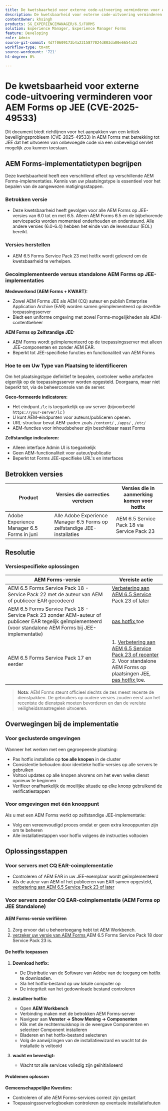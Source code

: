 ```yaml
---
title: De kwetsbaarheid voor externe code-uitvoering verminderen voor AEM Forms op JEE (CVE-2025-49533)
description: De kwetsbaarheid voor externe code-uitvoering verminderen voor AEM Forms op JEE (CVE-2025-49533)
contentOwner: khsingh
products: SG_EXPERIENCEMANAGER/6.5/FORMS
solution: Experience Manager, Experience Manager Forms
feature: Developing
role: Admin
source-git-commit: 4d7f0609173b4a2315877024d803da00e6654a23
workflow-type: tm+mt
source-wordcount: '721'
ht-degree: 0%

---
```



# De kwetsbaarheid voor externe code-uitvoering verminderen voor AEM Forms op JEE (CVE-2025-49533)

Dit document biedt richtlijnen voor het aanpakken van een kritiek beveiligingsprobleem (CVE-2025-49533) in AEM Forms met betrekking tot JEE dat het uitvoeren van onbevoegde code via een onbeveiligd servlet mogelijk zou kunnen toestaan.

## AEM Forms-implementatietypen begrijpen

Deze kwetsbaarheid heeft een verschillend effect op verschillende AEM Forms-implementaties. Kennis van uw plaatsingstype is essentieel voor het bepalen van de aangewezen matigingsstappen.

### Betrokken versie

* Deze kwetsbaarheid heeft gevolgen voor alle AEM Forms op JEE-versies van 6.0 tot en met 6.5. Alleen AEM Forms 6.5 en de bijbehorende servicepacks worden momenteel onderhouden en ondersteund. Alle andere versies (6.0-6.4) hebben het einde van de levensduur (EOL) bereikt.

### Versies herstellen

* AEM 6.5 Forms Service Pack 23 met hotfix wordt geleverd om de kwetsbaarheid te verhelpen.

### Gecoimplementeerde versus standalone AEM Forms op JEE-implementaties

**Medewerkend (AEM Forms + KWART):**

* Zowel AEM Forms JEE als AEM (CQ) auteur en publish Enterprise Application Archive (EAR) worden samen geïmplementeerd op dezelfde toepassingsserver
* Biedt een uniforme omgeving met zowel Forms-mogelijkheden als AEM-contentbeheer

**AEM Forms op Zelfstandige JEE:**

* AEM Forms wordt geïmplementeerd op de toepassingsserver met alleen JEE-componenten en zonder AEM EAR.
* Beperkt tot JEE-specifieke functies en functionaliteit van AEM Forms

### Hoe te om Uw Type van Plaatsing te identificeren

Om het plaatsingstype definitief te bepalen, controleer welke artefacten eigenlijk op de toepassingsserver worden opgesteld. Doorgaans, maar niet beperkt tot, via de beheerconsole van de server.

**Geco-formeerde indicatoren:**

* Het eindpunt `/lc` is toegankelijk op uw server (bijvoorbeeld `https://your-server/lc` )
* U kunt AEM-eindpunten voor auteurs/publiceren openen.
* URL-structuur bevat AEM-paden zoals `/content/` , `/apps/` , `/etc/`
* AEM-functies voor inhoudsbeheer zijn beschikbaar naast Forms

**Zelfstandige indicatoren:**

* Alleen interface Admin UI is toegankelijk
* Geen AEM-functionaliteit voor auteur/publicatie
* Beperkt tot Forms JEE-specifieke URL&#39;s en interfaces


## Betrokken versies

| Product | Versies die correcties vereisen | Versies die in aanmerking komen voor hotfix |
|---------|-----------------------------|-----------------------------|
| Adobe Experience Manager 6.5 Forms in juni | Alle Adobe Experience Manager 6.5 Forms op zelfstandige JEE-installaties | AEM 6.5 Service Pack 18 via Service Pack 23 |

## Resolutie

### Versiespecifieke oplossingen

| AEM Forms-versie | Vereiste actie |
|---|---|
| AEM 6.5 Forms Service Pack 18 - Service Pack 22 met de auteur van AEM of publiceer EAR gecodeerd | [ Verbetering aan AEM 6.5 Service Pack 23 of later ](/help/release-notes/release-notes.md) |
| AEM 6.5 Forms Service Pack 18 - Service Pack 23 zonder AEM-auteur of publiceer EAR tegelijk geïmplementeerd (voor standalone AEM Forms bij JEE-implementatie) | [ pas hotfix ](#apply-the-hotfix) toe |
| AEM 6.5 Forms Service Pack 17 en eerder | &#x200B;1. [ Verbetering aan AEM 6.5 Service Pack 23 of recenter ](/help/release-notes/release-notes.md) <br> 2. Voor standalone AEM Forms op plaatsingen JEE, [ pas hotfix ](#apply-the-hotfix) toe. |

> **Nota**: AEM Forms steunt officieel slechts de zes meest recente de dienstpakken. De gebruikers op oudere versies zouden eerst aan het recentste de dienstpak moeten bevorderen en dan de vereiste veiligheidsmaatregelen uitvoeren.

## Overwegingen bij de implementatie

### Voor geclusterde omgevingen

Wanneer het werken met een gegroepeerde plaatsing:

* Pas hotfix installatie op **toe alle knopen** in de cluster
* Consistentie behouden door identieke hotfix-versies op alle servers te gebruiken
* Voltooi updates op alle knopen alvorens om het even welke dienst opnieuw te beginnen
* Verifieer onafhankelijk de moeilijke situatie op elke knoop gebruikend de verificatiestappen

### Voor omgevingen met één knooppunt

Als u met een AEM Forms werkt op zelfstandige JEE-implementatie:

* Volg een vereenvoudigd proces omdat er geen extra knooppunten zijn om te beheren
* Alle installatiestappen voor hotfix volgens de instructies voltooien

<!-- ## Vulnerability Verification

Before implementing the fix, verify if your system is vulnerable by executing the following tests:

### Test Commands

#### 1. Test with Exploitable Payload
```bash
curl -o /dev/null -s -w "Total time: %{time_total}\n" https://${FORMS_HOST}/FormServer/GetDocumentServlet?serDoc=H4sIAAAAAAAAAK1WTWxbRRCetR3bsZI2P80fhf4HkpS%2Bl5C2aXFEyA9tXV5IUEw4%2BGCtnxfnlffX3X3E6YEDElKvCC4ckRAcKIdISFQckLhy5gRCQkLigAQcygGp4md2nxOnIWqSNpH8dndmd76Zb2dmc%2Bc3aBEc%2Bm7Qt6gRScc1FrkTcEeuvRqxiH3w%2FegX96feWU9CogAp4dxiFuTswAsppzLgEnotddJUJ83ZTXm%2BHgJAAg2fDXjNoCG1V5iB57zAF0aFUV8dEMYMzpqnfv7o9q%2Fi1MfXEpB4AOUmvA3EgmzIg5BxuSahK0Z1qV8zlyR3%2FBoiItrUDmh24LrMlk4837ApjAZuxWVND%2B7%2F%2BeHgXX99IgFQDyV0BJEMI7kY4zpMrKYwrCQCPY%2BWDBH5xhbAOkV%2FDMeXjPvUNerClbYhOa0bReaFLpVMFHBsfX3hG%2F%2FOZ%2BNJSBegvez4VebLVyKvwngBDpXxgC9cJgsor5cgV66sSWYHVSYkJEulmRKky7ZLBS67SltomFWyvAUtZZ96TFGWsqCzvD2CB2%2BsKY9vDP7Fv4hroJf%2FHuip1X6IuVC3ifJEaebOvb6%2F0tniTw1x%2BtK3%2F3z1Naqfg%2FEMjBEYXxOBYNyhrhnSNTegVRFjXaXVGpPizJKMKsVGkIvxjgykCLyIlJpIqYmUmjGlpqbU3KDU1JSaPPKl4zFzuiKQLFtuGMtAmsARHZwTmEvaB%2BeWumACHbFLy4wLTITXCnMEyHUC7bOYFZL6cpm6EWv5%2FMT799778Y8XCKQnHd%2BROEkODS8TSM3iBeQgCR1t0AbtBA5bjs%2FiSyvGCF1WYCMARRhcN4QpueIIAhesRyAlT6BVJ8MbAfcI8CFrrwTNLcznSzvu9tzmXtEgiPEmV6pKrlG%2F6jKeV3HnXqrbLNS1k4EBApf36sJGLJvnCWSrgR15mOsEzu0rFDy6EvuEVM48fmAEPtkfl7siVqVnzhXnp%2BuOKKBId8AD4T%2FrNMypHHoULwhkGtwRmD4A5nJLQcRtdsVR2d3WyF5D1RwuC77PuO5DDNPlGQLHd0l7At07JD6GPWm7jfrraHa44gpnqleMEHyyXMZCrK%2Bh68PLbfAsnMvBWTCwoJcktd%2Bcp2GjAJ9serC4it6NTYxdnLh8cfzC%2BbFRbFbHrIfp83ASsAPgrwV%2FT0AGsji2ql4IOUjhHHsBfg%2BhxMSR4Ngy8iUcXtdbOvGb1kITuvDbFm%2BAbuyVgPMe6MVdfThXpvq1mSn1vijtdhPntYkTsbJhArRXR7UeQ4Wn8IQye%2Bx%2FZgt6tYPZS9rsSKzc0exxBE3o2Uk4hfBZGN4MWq2Vrv1TSBKrs%2Fv2u3fBXNebR3UgROlPa8wzMIhjTtP0NAxBa6TeqA7c%2B93mC3I0AwkCp3drlleCQL8YW3JjoXID3%2FjHfwFu%2FuL8Puld7T%2FoF2Bw1xcAg9pffQ3spb6SaPahWUz2nsWT27L4iNb36G%2BvTrjYXD%2BCtOJ%2FTymsKB6uEqirm26v%2FwfLba%2FhawoAAA%3D%3D
```

#### 2. Test with Non-Exploitable Payload
```bash
curl -o /dev/null -s -w "Total time: %{time_total}\n" https://${FORMS_HOST}/FormServer/GetDocumentServlet?serDoc=1234
```

**Note**: Replace `${FORMS_HOST}` with your actual Forms server hostname and port.

### Vulnerability Confirmation
* **Vulnerable System**: Response time ≥ 5 seconds for exploitable payload
* **Secure System**: Response time ~600ms for both payloads
* **Indicator**: Significant difference in response times confirms the vulnerability -->

## Oplossingsstappen

### Voor servers met CQ EAR-coimplementatie

* Controleren of AEM EAR in uw JEE-exemplaar wordt geïmplementeerd
* Als de auteur van AEM of het publiceren van EAR samen opgesteld, [ verbetering aan AEM 6.5 Service Pack 23 of later ](/help/release-notes/release-notes.md)

### Voor servers zonder CQ EAR-coimplementatie (AEM Forms op JEE Standalone)

#### AEM Forms-versie verifiëren

1. Zorg ervoor dat u beheertoegang hebt tot AEM Workbench.
1. [ verzeker uw versie van AEM Forms ](https://experienceleaguecommunities.adobe.com/t5/adobe-experience-manager/how-find-the-aem-forms-version-using-the-aem-admin-or-system/m-p/603733) AEM 6.5 Forms Service Pack 18 door Service Pack 23 is.

#### De hotfix toepassen

1. **Download hotfix:**
   * De Distributie van de Software van Adobe van de toegang om [ hotfix ](https://nam04.safelinks.protection.outlook.com/?url=https%3A%2F%2Fexperience.adobe.com%2F%23%2Fdownloads%2Fcontent%2Fsoftware-distribution%2Fen%2Faem.html%3Fpackage%3D%2Fcontent%2Fsoftware-distribution%2Fen%2Fdetails.html%2Fcontent%2Fdam%2Faem%2Fpublic%2Fadobe%2Fpackages%2Fcq650%2Fhotfix%2FAEM%25206.5%2520Unauthenticated%2520RCE%2520in%2520LiveCycle&data=05%7C02%7Ckhsingh%40adobe.com%7Cf29c8505258840beed0408ddbe2956ff%7Cfa7b1b5a7b34438794aed2c178decee1%7C0%7C0%7C638875806949179671%7CUnknown%7CTWFpbGZsb3d8eyJFbXB0eU1hcGkiOnRydWUsIlYiOiIwLjAuMDAwMCIsIlAiOiJXaW4zMiIsIkFOIjoiTWFpbCIsIldUIjoyfQ%3D%3D%7C0%7C%7C%7C&sdata=0GELRBKwhkAFB6fmXNIsbsruBXquhhWX1BMGySEZutY%3D&reserved=0) te downloaden.
   * Sla het hotfix-bestand op uw lokale computer op
   * De integriteit van het gedownloade bestand controleren

2. **installeer hotfix:**
   * Open **AEM Workbench**
   * Verbinding maken met de betrokken AEM Forms-server
   * Navigeer aan **Venster → Show Mening → Componenten**
   * Klik met de rechtermuisknop in de weergave Componenten en selecteer Component installeren
   * Bladeren en het hotfix-bestand selecteren
   * Volg de aanwijzingen van de installatiewizard en wacht tot de installatie is voltooid

3. **wacht en bevestigt:**
   * Wacht tot alle services volledig zijn geïnitialiseerd

#### Problemen oplossen

**Gemeenschappelijke Kwesties:**

* Controleren of alle AEM Forms-services correct zijn gestart
* Toepassingsserverlogboeken controleren op eventuele installatiefouten

